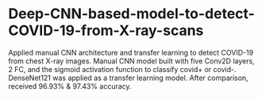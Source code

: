 # Deep-CNN-based-model-to-detect-COVID-19-from-X-ray-scans

Applied manual CNN architecture and transfer learning to detect COVID-19 from chest X-ray images. Manual CNN model built with five Conv2D layers, 2 FC, and the sigmoid activation function to classify covid+ or covid-. DenseNet121 was applied as a transfer learning model. After comparison, received 96.93\% \& 97.43\% accuracy.
